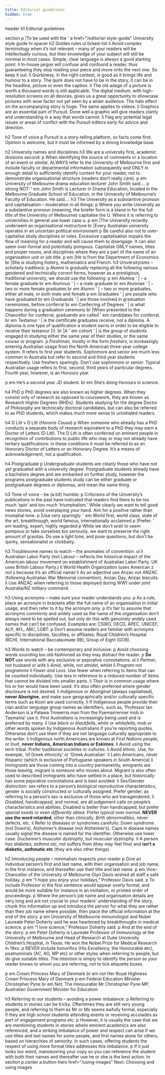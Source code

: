 ```yaml
---
title: Editorial guidelines
hidden: true
---
```


header
  h1 Editorial guidelines

section
  p
    |To be used with the
    '
    a href="/editorial-style-guide" University style guide
  hr.spacer
  h2 Golden rules
  ul.ticked-list
    li Avoid complex terminology when it’s not relevant – many of your readers will be intellectually curious, but their knowledge of your subject will still be minimal in most cases. Simple, clear language is always a good starting point.
    li In-house jargon will confuse and confound a reader, thus guaranteeing they stop reading your piece and move onto the next one. So keep it out.
    li Quirkiness, in the right context, is good as it brings life and humour to a story. The quirk does not have to be in the story, it can be in the headline, picture or even the caption.
    li The old adage of a picture is worth a thousand words is still applicable. The digital medium, with high-resolution screens on all devices, gives us a great opportunity to showcase pictures with wow factor not yet seen by a wider audience. The halo effect on the accompanying story is huge. The same applies to videos.
    li Graphics are an essential part of Pursuit. Done well a graphic will give readers clarity and understanding in a way that words cannot.
    li Flag any potential legal issues or areas of conflict with the Pursuit editors early for advice and direction.

  h2 Tone of voice
  p Pursuit is a story-telling platform, so facts come first. Opinion is welcome, but it must be informed by a strong knowledge base.

  h2 University names and disciplines
  h3 We are a university first, academic divisions second:
  p When identifying the source of comments or a location of an event or similar, ALWAYS refer to the University of Melbourne first and include faculty or departmental information subsequently and ONLY in enough detail to sufficiently identify context for your reader, not to demonstrate organisational structure (readers don’t really care).
  p
    em University of Melbourne drama education lecturer John Smith said….
  p
    strong NOT:
    '
    em John Smith is Lecturer in Drama Education, located in the Melbourne Graduate School of Education, in the University of Melbourne’s Faculty of Education. He said….
  h3 The University as a substantive pronoun and capitalisation – moderation in all things:
  p Where you write University as a substantive pronoun (meaning, the briefer form is a stand in for the full title of the University of Melbourne) capitalise the U. Where it is referring to universities in general use lower case u.
  p
    em
      |The University recently underwent an organisational restructure
      br
      |Every Australian university operates in an uncertain political environment
  p Be careful also not to over-capitalise study disciplines or roles. Excessive capitalisation impairs the flow of meaning for a reader and will cause them to disengage. It can also seem over-formal and potentially pompous. Capitalise ONLY names, titles and proper nouns, and disciplines where they are a part of the name of an organisation unit or job title.
  p
    em
      |He is from the Department of Economics
      br
      |She is studying history, mathematics and French.
  h3 Universityisms – scholarly traditions:
  p Alumni is gradually replacing all the following various gendered and technically correct forms, however as a prestigious, traditional university, we should use the following:
  p
    em Alumna
    '
    | – a female graduate
    br
    em Alumnus
    '
    | – a male graduate
    br
    em Alumnae
    '
    | – two or more female graduates
    br
    em Alumni
    '
    | – two or more graduates, either all male, or both male and female
  p
    em Graduates
    '
    | are people who have graduated
    br
    em Graduands
    '
    | are those involved in graduation ceremonies, before conferral
    br
    em Conferring of Degrees
    '
    | is what happens during a graduation ceremony
    br
    |When presented to the Chancellor for conferral, graduands are called
    '
    em candidates for conferral.
    br
    em Testamur
    '
    | is the certificate graduates receive, not a diploma. A diploma is one type of qualification a student earns in order to be eligible to receive their testamur (!).
    br
    |A
    '
    em cohort
    '
    | is the group of students engaged in studying either the same year of their studies, or the same course or program.
  p <em>Freshman</em>, mostly in the form <em>freshers</em>, is increasingly entering Australian usage from the North American three-year college system. It refers to first year students. Sophomore and senior are much less common in Australia but refer to second and third year students respectively.  Use freshers sparingly. Don’t use sophomore or senior. Typical Australian usage refers to first, second, third years of particular degrees. Fourth year, however, is an Honours year.

  p
    em He’s a second year JD student.
    br
    em She’s doing Honours in science.

  h4 PhD
  p PhD degrees are also known as higher degrees. When they consist only of research as opposed to coursework, they are known as Research Higher Degrees (RHDs). Students studying for the degree Doctor of Philosophy are technically doctoral candidates, but can also be referred to as PhD students, which makes much more sense to uninitiated readers.

  h4 D Litt v D Litt (<em>Honoris Causa</em>)
  p When someone who already has a PhD conducts a separate body of research equivalent to a PhD they may earn a Doctor of Letters (D Litt). The D Litt is often conferred on eminent people in recognition of contributions to public life who may or may not already have tertiary qualifications: in these conditions it must be referred to as an Honorary Doctor of Letters or an Honorary Degree. It’s a means of acknowledgement, not a qualification.

  h4 Postgraduate
  p Undergraduate students are clearly those who have not yet graduated with a university degree. Postgraduate students already have a bachelors degree and are embarked on further study, however the programs postgraduate students study can be either graduate or postgraduate degrees or diplomas, and mean the same thing.

  h3 Tone of voice – be (a bit) humble:
  p Criticisms of the University’s publications in the past have indicated that readers find there to be too much ‘spin’ and too much ‘triumphalism.’ While clearly we want to tell good news stories, avoid overplaying your hand. Aim for a positive rather than triumphal tone.
  p
    |Use very sparingly:
    '
    em World first, world class, state of the art, breakthrough, world famous, internationally acclaimed
  p
    |Prefer:
    '
    em leading, expert, highly regarded
  p While we don’t wish to seem pompous or take ourselves too seriously, we want to preserve the right amount of gravitas. Do use a light tone, and pose questions, but don’t be quirky, sensationalist or clickbaity.

  h3 Troublesome names to watch – the anomalies of convention:
  ul
    li Australian Labor Party (not Labour – reflects the historical impact of the American labour movement on establishment of Australian Labor Party. UK uses British Labour Party.)
    li World Health Organization (uses American z not s because it’s an official name)
    li As an adjective use Anzac not ANZAC (following Australian War Memorial convention). Anzac Day, Anzac biscuits.
    li Use ANZAC when referring to those deployed during WW1 under joint Australia/NZ military command.

  h3 Using acronyms – make sure your reader understands you:
  p As a rule, place an acronym in brackets after the full name of an organisation in initial usage, and then refer to it by the acronym only.
  p It’s fair to assume that acronyms commonly and widely used as the name of the organisation don’t always need to be spelled out, but only do this with genuinely widely used names that can’t be confused. Examples are: CSIRO, OECD, APEC, UNICEF, ALP, AFL, ABC, LGBT.
  p Don’t assume readers are familiar with acronyms specific to disciplines, faculties, or affiliates: Royal Children’s Hospital (RCH), International Baccalaureate (IB), Group of Eight (GO8).

  h3 Words to watch – be contemporary and inclusive:
  p Avoid choosing words sounding too old-fashioned as they may distract the reader.
  p <strong>Do NOT</strong> use words with any exclusive or pejorative connotations.
  ul
    li <em>Partner</em>, not husband or wife
    li <em>Amid</em>, while, not <em>amidst</em>, whilst
    li <em>Program</em> not <em>programme</em>
    li <em>Fewer and Less</em>. Use fewer when referring to items that can be counted individually. Use less in reference to a reduced number of items that cannot be divided into smaller parts.
    li <em>Their</em> is in common usage where his or her would have been used. It’s also often preferred where gender disclosure is not desired.
    li <em>Indigenous</em> or <em>Aboriginal</em> (always capitalised), <strong>never Aborigine</strong>, and make sure geographically and/or culturally specific terms such as Koori are used correctly.
    li If Indigenous people provide their clan and/or language group names as identifiers, such as, ‘Professor Ian Anderson is a Palawa Trowerna man from the Pyemairrenner mob in Tasmania’ use it. <em>First Australians</em> is increasingly being used and is preferred by many.
    li Use <em>black</em> or <em>blackfella</em>, <em>white</em> or <em>whitefella</em>, mob or other words spoken by Indigenous Australians if you’re reporting quotes. Otherwise don’t use them if they are not language culturally appropriate to the writer.
    li Indigenous north Americans are known at <em>First Nations people</em>, or <em>Inuit</em>, <strong>never Indians, American Indians or Eskimos</strong>.
    li Avoid using the term tribal. Prefer traditional societies or cultures.
    li Avoid ethnic. Use, for example, ‘of Greek ethnicity’ or ‘Greek Australian’.
    li Latin Americans, never Hispanic (which is exclusive of Portuguese speakers in South America)
    li Immigrants are those coming into a country permanently, emigrants are those leaving, migrant is someone who moves about. Migrant is also often used to described immigrants who have settled in a place, but historically has some pejorative connotations and is best avoided.
    li Sex/Gender distinction: sex refers to a person’s biological reproductive characteristics, gender is socially constructed or culturally assigned. Prefer gender, as referring to a person’s sex is exclusive of those who are transgendered.
    li <em>Disabled</em>, <em>handicapped</em>, and <em>normal</em>, are all judgement calls on people’s characteristics and abilities. Disabled is better than handicapped, but prefer <em>special needs</em> or even <em>differently abled</em>. Prefer <em>typical</em> over <em>normal</em>. <strong>NEVER use the word retarded</strong>, other than clinically.  <em>Birth abnormalities</em>, never defects, etc.
    li Refer to diseases or syndromes carefully: Down syndrome (not Down’s), Alzheimer’s disease (not Alzheimer’s). Caps in disease names usually signal the disease is named for the identifier.  Otherwise use lower case. <em>Duchenne’s muscular dystrophy</em>, but <em>muscular dystrophy</em>.
    li A person <em>has diabetes, asthma etc</em>, not suffers from (they may feel fine) and <strong>isn’t a diabetic, asthmatic etc</strong> (they are also other things).

  h2 Introducing people – minimalism respects your reader
  p Give an individual person’s first and last name, with their organisation and job name, in the first instance, and thereafter use their title and last name.
  p
    em Vice-Chancellor of the University of Melbourne Glyn Davis wished all staff a safe holiday.
  p
    em “I hope you enjoy your holidays,” Professor Davis said.
  p To include Professor in the first sentence would appear overly formal, and would be more suitable for instance in an invitation, or printed order of proceedings.
  p Where the person’s job name and organisation details are very long and are not crucial to your readers’ understanding of the story, chunk this information up and introduce the person for what they are rather than their job name where possible, then place the official information at the end of the story.
  p
    em University of Melbourne immunologist and Nobel Laureate Peter Doherty said he was heartened by breakthroughs in medical science.
  p
    em “I love science,” Professor Doherty said.
  p And at the end of the story:
  p
    em Peter Doherty is Laureate Professor of Immunology at the University of Melbourne and Head of Research at Duke University Children’s Hospital, in Texas. He won the Nobel Prize for Medical Research in 19xx.
  p NEVER include honorifics (His Excellency, the Honourable etc), postnominals (AC, AO, MP etc) or other styles when referring to people, but do give suitable titles. The intention is simply to identify the person so your reader knows to whom you are referring, not to tick etiquette boxes.

  p
    em Crown Princess Mary of Denmark
    br
    em not Her Royal Highness Crown Princess Mary of Denmark
  p
    em Federal Education Minister Christopher Pyne
    br
    em Not, The Honourable Mr Christopher Pyne MP, Australian Government Minister for Education

  h3 Referring to our students – avoiding a power imbalance:
  p Referring to students in stories can be tricky.  Oftentimes they are still very young people, and referring to them as Mr or Ms seems awfully formal, especially if they are high school students attending events or receiving accolades as part of engagement programs etc.
  p However, it is usually the case that we are mentioning students in stories where eminent academics are also referenced, and a striking imbalance of power and respect can arise if we use titles and last names for some people, and first names alone for others, based on hierarchies of seniority.  In such cases, offering students the respect of using more formal titles addresses this imbalance.
  p If it just looks too weird, manoeuvring your copy so you can reference the student with both their names and thereafter use he or she is the best action.
hr
section
  p.center
    a.button-hero href="/using-images" Next: Choosing and using images